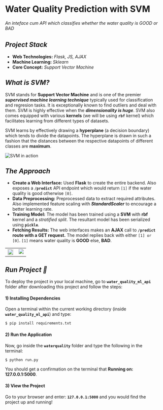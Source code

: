 # Water Quality Prediction with SVM
###### An inteface cum API which classifies whether the water quality is GOOD or BAD

## *Project Stack*
- **Web Technologies:** _Flask, JS, AJAX_
- **Machine Learning:** _Sklearn_
- **Core Concept:** _Support Vector Machine_

## *What is SVM?*
SVM stands for **Support Vector Machine** and is one of the premier **_supervised machine learning technique_** typically used for classification and regresion tasks. It is exceptionally known to find outliers and deal with them. SVM is highly effective when the **_dimensionality is huge_**. SVM also comes equipped with various **kernels** (we will be using **`rbf`** kernel) which facilitates learning from different types of datasets.

SVM learns by effectively drawing a **hyperplane** (a decision boundary) which tends to divide the datapoints. The hyperplane is drawn in such a fashion that the distances between
the respective datapoints of different classes are **maximum**.

![SVM in action](https://i.imgur.com/OUNcvwp.png)

## *The Approach*
- **Create a Web Interface:** Used **Flask** to create the entire backend. Also exposes a **`/predict`** API endpoint which would return `[1]` if the water quality is good otherwise `[0]`.
- **Data Preprocessing:** Preprocessed data to extract required attributes. Also implemented feature scaling with **_StandardScaler_** to encourage a better learning rate.
- **Training Model:** The model has been trained using a **SVM** with **rbf** kernel and a _stratified split_. The resultant model has been serialized using **`pickle`**.
- **Fetching Results:** The web interfaces makes an **AJAX** call to **`/predict` route with a GET request.** The model replies back with either `[1] or [0]`. `[1]` means water quality is **GOOD** else, **BAD**.
<div>
    
    
<div>
  
  <table>
  <tr>
    <td valign="top"><img align=top src="https://i.imgur.com/zY64MhV.png" width=95% ></td>
    <td valign="top"><img align=top src="https://i.imgur.com/vvymgNR.png" ></td>
  </tr>
</table>
    
## *Run Project 🚀*
To deploy the project in your local machine, go to **`water_quality_ml_api`** folder after downloading this project and follow the steps:

#### 1) Installing Dependencies
Open a terminal within the current working directory (inside **`water_quality_ml_api`**) and type:

```sh
$ pip install requirements.txt
```
#### 2) Run the Application
Now, go inside the **`waterquality`** folder and type the following in the terminal:

```sh
$ python run.py
```
You should get a confirmation on the terminal that **Running on: 127.0.0.1:5000**.

#### 3) View the Project
Go to your browser and enter: **`127.0.0.1:5000`** and you would find the project up and running!
